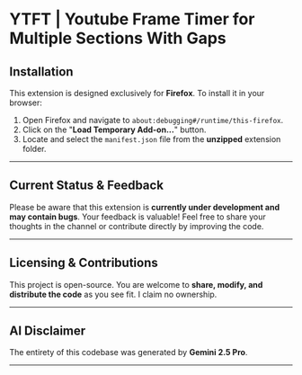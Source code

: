 # YTFT | Youtube Frame Timer for Multiple Sections With Gaps

## Installation

This extension is designed exclusively for **Firefox**. To install it in your browser:

1.  Open Firefox and navigate to `about:debugging#/runtime/this-firefox`.
2.  Click on the "**Load Temporary Add-on...**" button.
3.  Locate and select the `manifest.json` file from the **unzipped** extension folder.

---
## Current Status & Feedback

Please be aware that this extension is **currently under development and may contain bugs**. Your feedback is valuable! Feel free to share your thoughts in the channel or contribute directly by improving the code.

---
## Licensing & Contributions

This project is open-source. You are welcome to **share, modify, and distribute the code** as you see fit. I claim no ownership.

---
## AI Disclaimer

The entirety of this codebase was generated by **Gemini 2.5 Pro**.

---
